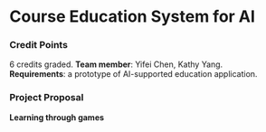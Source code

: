 # Course Education System for AI

### Credit Points
6 credits graded. **Team member**: Yifei Chen, Kathy Yang. <br>
**Requirements**: a prototype of AI-supported education application.

### Project Proposal
**Learning through games** <br>




